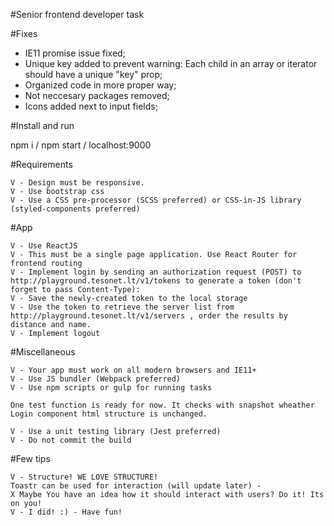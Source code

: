 #Senior frontend developer task

#Fixes

- IE11 promise issue fixed;
- Unique key added to prevent warning: Each child in an array or iterator should have a unique "key" prop;
- Organized code in more proper way;
- Not neccesary packages removed;
- Icons added next to input fields;

#Install and run 

npm i / npm start / localhost:9000

#Requirements

    V - Design must be responsive. 
    V - Use bootstrap css
    V - Use a CSS pre-processor (SCSS preferred) or CSS-in-JS library (styled-components preferred)

#App

    V - Use ReactJS
    V - This must be a single page application. Use React Router for frontend routing
    V - Implement login by sending an authorization request (POST) to 
    http://playground.tesonet.lt/v1/tokens to generate a token (don't forget to pass Content-Type):
    V - Save the newly-created token to the local storage
    V - Use the token to retrieve the server list from 
    http://playground.tesonet.lt/v1/servers , order the results by distance and name.
    V - Implement logout

#Miscellaneous

    V - Your app must work on all modern browsers and IE11+
    V - Use JS bundler (Webpack preferred)
    V - Use npm scripts or gulp for running tasks
    
    One test function is ready for now. It checks with snapshot wheather 
    Login component html structure is unchanged.

    V - Use a unit testing library (Jest preferred)
    V - Do not commit the build

#Few tips

    V - Structure! WE LOVE STRUCTURE!
    Toastr can be used for interaction (will update later) - 
    X Maybe You have an idea how it should interact with users? Do it! Its on you!
    V - I did! :) - Have fun!
